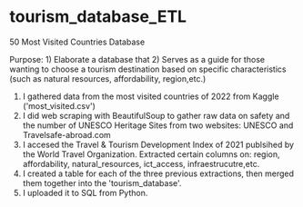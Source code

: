 # tourism_database_ETL


50 Most Visited Countries Database

Purpose: 1) Elaborate a database that 
2) Serves as a guide for those wanting to choose a tourism destination based on specific characteristics (such as natural resources, affordability, region,etc.)

1. I gathered data from the most visited countries of 2022 from Kaggle ('most_visited.csv')
2. I did web scraping with BeautifulSoup to gather raw data on safety and the number of UNESCO Heritage Sites from two websites: UNESCO and Travelsafe-abroad.com
3. I accesed the Travel & Tourism Development Index of 2021 publsihed by the World Travel Organization. Extracted certain columns on: region, affordability, natural_resources, ict_access, infraestrucutre,etc.
4. I created a table for each of the three previous extractions, then merged them together into the 'tourism_database'.
5. I uploaded it to SQL from Python.


